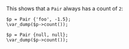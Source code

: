 This shows that a `Pair` always has a count of `2`:

```basic-usage.php
$p = Pair {'foo', -1.5};
\var_dump($p->count());

$p = Pair {null, null};
\var_dump($p->count());
```
